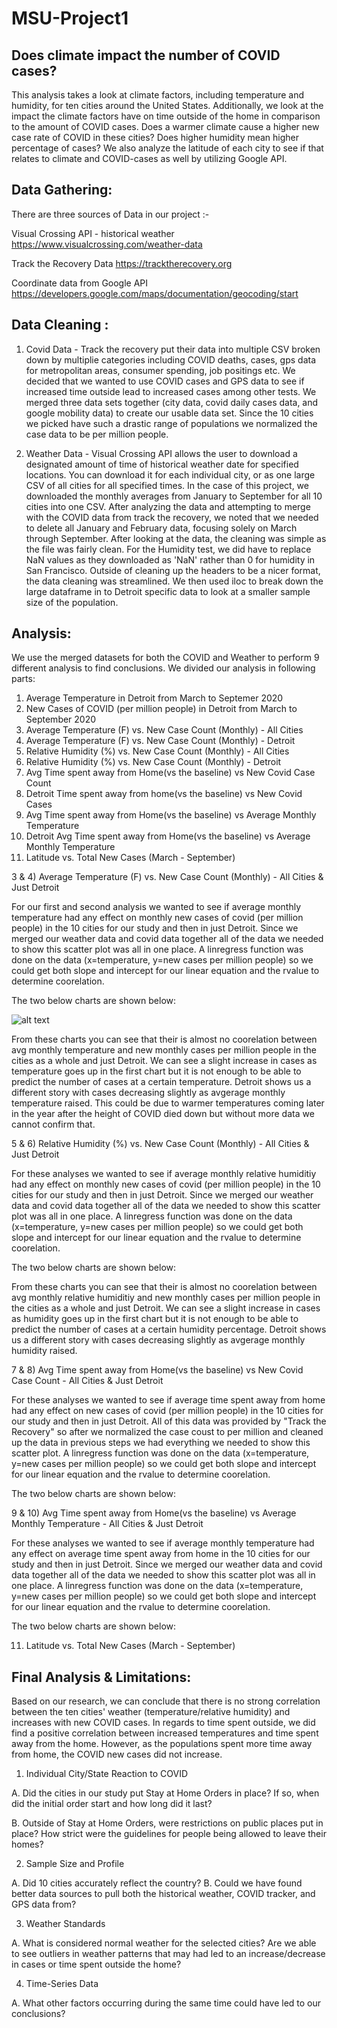 # MSU-Project1
## Does climate impact the number of COVID cases?

This analysis takes a look at climate factors, including temperature and humidity, for ten cities around the United States. Additionally, we look at the impact the climate factors have on time outside of the home in comparison to the amount of COVID cases. Does a warmer climate cause a higher new case rate of COVID in these cities? Does higher humidity mean higher percentage of cases? We also analyze the latitude of each city to see if that relates to climate and COVID-cases as well by utilizing Google API.


## Data Gathering:
There are three sources of Data in our project :-

Visual Crossing API - historical weather
https://www.visualcrossing.com/weather-data 

Track the Recovery Data
https://tracktherecovery.org 

Coordinate data from Google API
https://developers.google.com/maps/documentation/geocoding/start

## Data Cleaning :

1) Covid Data - Track the recovery put their data into multiple CSV broken down by multiplie categories including COVID deaths, cases, gps data for metropolitan areas, consumer spending, job positings etc. We decided that we wanted to use COVID cases and GPS data to see if increased time outside lead to increased cases among other tests. We merged three data sets together (city data, covid daily cases data, and google mobility data) to create our usable data set. Since the 10 cities we picked have such a drastic range of populations we normalized the case data to be per million people. 

2) Weather Data - Visual Crossing API allows the user to download a designated amount of time of historical weather date for specified locations.  You can download it for each individual city, or as one large CSV of all cities for all specified times. In the case of this project, we downloaded the monthly averages from January to September for all 10 cities into one CSV. After analyzing the data and attempting to merge with the COVID data from track the recovery, we noted that we needed to delete all January and February data, focusing solely on March through September. After looking at the data, the cleaning was simple as the file was fairly clean.  For the Humidity test, we did have to replace NaN values as they downloaded as 'NaN' rather than 0 for humidity in San Francisco.  Outside of cleaning up the headers to be a nicer format, the data cleaning was streamlined.  We then used iloc to break down the large dataframe in to Detroit specific data to look at a smaller sample size of the population. 


## Analysis:

We use the merged datasets for both the COVID and Weather to perform 9 different analysis to find conclusions.
We divided our analysis in following parts:

1) Average Temperature in Detroit from March to Septemer 2020
2) New Cases of COVID (per million people) in Detroit from March to September 2020
3) Average Temperature (F) vs. New Case Count (Monthly) - All Cities
4) Average Temperature (F) vs. New Case Count (Monthly) - Detroit
5) Relative Humidity (%) vs. New Case Count (Monthly) - All Cities
6) Relative Humidity (%) vs. New Case Count (Monthly) - Detroit
7) Avg Time spent away from Home(vs the baseline) vs New Covid Case Count
8) Detroit Time spent away from home(vs the baseline) vs New Covid Cases
9) Avg Time spent away from Home(vs the baseline) vs Average Monthly Temperature
10) Detroit Avg Time spent away from Home(vs the baseline) vs Average Monthly Temperature
11) Latitude vs. Total New Cases (March - September)




3 & 4) Average Temperature (F) vs. New Case Count (Monthly) - All Cities & Just Detroit

For our first and second analysis we wanted to see if average monthly temperature had any effect on monthly new cases of covid (per million people) in the 10 cities for our study and then in just Detroit. Since we merged our weather data and covid data together all of the data we needed to show this scatter plot was all in one place. A linregress function was done on the data (x=temperature, y=new cases per million people) so we could get both slope and intercept for our linear equation and the rvalue to determine coorelation.

The two below charts are shown below:

![alt text](https://github.com/[username]/[reponame]/blob/[branch]/image.jpg?raw=true)




From these charts you can see that their is almost no coorelation between avg monthly temperature and new monthly cases per million people in the cities as a whole and just Detroit. We can see a slight increase in cases as temperature goes up in the first chart but it is not enough to be able to predict the number of cases at a certain temperature. Detroit shows us a different story with cases decreasing slightly as avgerage monthly temperature raised. This could be due to warmer temperatures coming later in the year after the height of COVID died down but without more data we cannot confirm that.


5 & 6) Relative Humidity (%) vs. New Case Count (Monthly) - All Cities & Just Detroit

For these analyses we wanted to see if average monthly relative humiditiy had any effect on monthly new cases of covid (per million people) in the 10 cities for our study and then in just Detroit. Since we merged our weather data and covid data together all of the data we needed to show this scatter plot was all in one place. A linregress function was done on the data (x=temperature, y=new cases per million people) so we could get both slope and intercept for our linear equation and the rvalue to determine coorelation.

The two below charts are shown below:






From these charts you can see that their is almost no coorelation between avg monthly relative humiditiy and new monthly cases per million people in the cities as a whole and just Detroit. We can see a slight increase in cases as humidity goes up in the first chart but it is not enough to be able to predict the number of cases at a certain humidity percentage. Detroit shows us a different story with cases decreasing slightly as avgerage monthly humidity raised.

7 & 8) Avg Time spent away from Home(vs the baseline) vs New Covid Case Count - All Cities & Just Detroit

For these analyses we wanted to see if average time spent away from home had any effect on new cases of covid (per million people) in the 10 cities for our study and then in just Detroit. All of this data was provided by "Track the Recovery" so after we normalized the case coust to per million and cleaned up the data in previous steps we had everything we needed to show this scatter plot. A linregress function was done on the data (x=temperature, y=new cases per million people) so we could get both slope and intercept for our linear equation and the rvalue to determine coorelation.

The two below charts are shown below:

9 & 10) Avg Time spent away from Home(vs the baseline) vs Average Monthly Temperature - All Cities & Just Detroit

For these analyses we wanted to see if average monthly temperature had any effect on average time spent away from home in the 10 cities for our study and then in just Detroit. Since we merged our weather data and covid data together all of the data we needed to show this scatter plot was all in one place. A linregress function was done on the data (x=temperature, y=new cases per million people) so we could get both slope and intercept for our linear equation and the rvalue to determine coorelation.


The two below charts are shown below:


11) Latitude vs. Total New Cases (March - September)
 

## Final Analysis & Limitations:

Based on our research, we can conclude that there is no strong correlation between the ten cities' weather (temperature/relative humidity) and increases with new COVID cases. In regards to time spent outside, we did find a positive correlation between increased temperatures and time spent away from the home. However, as the populations spent more time away from home, the COVID new cases did not increase.

1) Individual City/State Reaction to COVID 

A. Did the cities in our study put Stay at Home Orders in place? If so, when did the initial order start and how long did it last? 

B. Outside of Stay at Home Orders, were restrictions on public places put in place? How strict were the guidelines for people being allowed to leave their homes?

2) Sample Size and Profile 
  
A. Did 10 cities accurately reflect the country? B. Could we have found better data sources to pull both the historical weather, COVID tracker, and GPS data from?

3) Weather Standards 
 
A. What is considered normal weather for the selected cities? Are we able to see outliers in weather patterns that may had led to an increase/decrease in cases or time spent outside the home?

4) Time-Series Data 
  
A. What other factors occurring during the same time could have led to our conclusions?
